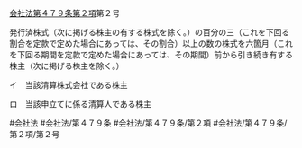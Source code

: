 [会社法第４７９条第２項](会社法＿＿＿＿第４７９条第２項)第２号

発行済株式（次に掲げる株主の有する株式を除く。）の百分の三（これを下回る割合を定款で定めた場合にあっては、その割合）以上の数の株式を六箇月（これを下回る期間を定款で定めた場合にあっては、その期間）前から引き続き有する株主（次に掲げる株主を除く。）

イ　当該清算株式会社である株主

ロ　当該申立てに係る清算人である株主


#会社法
#会社法/第４７９条
#会社法/第４７９条/第２項
#会社法/第４７９条/第２項/第２号
